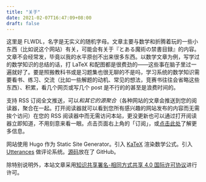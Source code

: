```yaml
---
title: "关于"
date: 2021-02-07T16:47:09+08:00
draft: false
---
```


这里是 FLWDL，名字是无实义的随机字母。文章主要与数学和折腾着玩的一些小东西（比如说这个网站）有关，可能会有关于<span lang="ja">『とある魔術の禁書目録』</span>的内容。文章不会经常发，毕竟以我的水平原创不出来很多东西。以数学文章为例，写学过的数学知识的总结的话，打 LaTeX 和配图都是很费劲的——这些事在脑子里过一遍就好了。要是照搬教科书或是习题集也很无聊的不是吗，学习系统的数学知识需要看书、练习、交流（比如一些解题的动机、常见的想法，竞赛书往往会省略这些东西）、积累，看几个网页或写几个 post 是不行的的甚至是浪费时间的。

支持 RSS 订阅全文推送，可以*和其它的源聚合*（各种网站的文章会推送到您的阅读器，聚合在一起。打开阅读器就可以看到您所有感兴趣的网站发布的内容而无需挨个访问）在您的 RSS 阅读器中而无需访问本站，更没更新也可以通过打开阅读器立即知道，不用刻意来看一眼。点击页面右上角的「订阅」，或[点击此处](https://flwdl.github.io/subscribe)了解更多信息。

网站使用 Hugo 作为 Static Site Generator。引入 [KaTeX](https://katex.org) 渲染数学公式。引入 [Utterances](https://utteranc.es) 做评论系统。[源码](https://github.com/flwdl/website)放在了 GitHub。

除特别说明外，本站文章采用[知识共享署名-相同方式共享 4.0 国际许可协议](https://creativecommons.org/licenses/by-sa/4.0/)进行许可。
